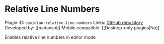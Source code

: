 # Relative Line Numbers

Plugin ID: `obsidian-relative-line-numbers`
Links: [GitHub repository](https://github.com/nadavspi/obsidian-relative-line-numbers)
Developed by: [[nadavspi]]
Mobile compatible: [[Desktop-only plugins|No]]

Enables relative line numbers in editor mode
